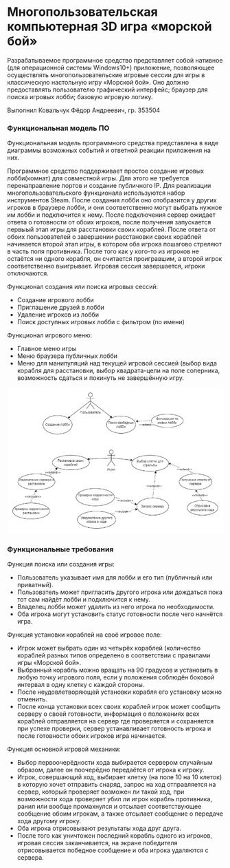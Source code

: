 # Многопользовательская компьютерная 3D игра «морской бой»

Разрабатываемое программное средство представляет собой нативное (для операционной системы Windows10+)
приложение, позволяющее осуществлять многопользовательские игровые сессии для игры в классическую 
настольную игру «Морской бой». Оно должно предоставлять пользователю графический интерфейс; браузер для
поиска игровых лобби; базовую игровую логику.

Выполнил Ковальчук Фёдор Андреевич, гр. 353504

### Функциональная модель ПО

Функциональная модель программного средства представлена в виде диаграммы возможных событий и ответной
реакции приложения на них.

Программное средство поддерживает простое создание игровых лобби(комнат) для совместной игры. Для этого
не требуется перенаправление портов и создание публичного IP. Для реализации многопользовательского 
функционала используются набор инструментов Steam. После создания лобби оно отобразится у других
игроков в браузере лобби, и они соответственно могут выбрать нужное им лобби и подключится к нему. После
подключения сервер ожидает ответа о готовности от обоих игроков, после получения запускается первыый этап игры 
для расстановки своих кораблей. После ответа от обоих пользователей о завершении расстановки своих кораблей 
начинается второй этап игры, в котором оба игрока пошагово стреляют в часть поля противника. После того как 
у кого-то из игроков не остаётся ни одного корабля, он считается проигравшим, а второй игрок соответственно 
выигрывает. Игровая сессия завершается, игроки отключаются.

Функционал создания или поиска игровых сессий:

- Создание игрового лобби
- Приглашение друзей в лобби
- Удаление игроков из лобби
- Поиск доступных игровых лобби с фильтром (по имени)

Функционал игрового меню:

- Главное меню игры
- Меню браузера публичных лобби
- Меню для манипуляций над текущей игровой сессией (выбор вида корабля для расстановки, выбор квадрата-цели 
на поле соперника, возможность сдаться и покинуть не завершённую игру.

![Use case diagram](images/uml_diagram.jpg)

 ### Функциональные требования 

Функция поиска или создания игры:

- Пользователь указывает имя для лобби и его тип (публичный или приватный).
- Пользователь может пригласить другого игрока или дождаться пока тот сам найдёт лобби и подключится к нему.
- Владелец лобби может удалить из него игрока по необходимости.
- Оба игрока могут установить статус готовности после чего начнётся игра.

Функция установки кораблей на своё игровое поле:

- Игрок может выбрать один из четырёх кораблей (количество кораблей разных типов определено в соответствии 
с правилами игры «Морской бой».
- Выбранный корабль можно вращать на 90 градусов и установить в любую точку игрового поля, если у положения 
соблюдён боковой интервал в одну клетку с каждой стороны.
- После неудовлетворяющей установки корабля его установку можно отменить.
- После конца установки всех своих кораблей игрок может сообщить серверу о своей готовности, информация 
о положениях всех кораблей отправляется на сервер где проверяется и сохраняется при успехе проверки, 
сервер устанавливает готовность игрока и после готовности обоих игроков игра начинается.

 Функция основной игровой механики:

- Выбор первоочерёдности хода выбирается сервером случайным образом, далее он поочерёдно 
передаётся от игрока к игроку.
- Игрок, совершающий ход, выбирает клетку (на поле 10 на 10 клеток) в которую хочет отправить снаряд, 
запрос на ход отправляется на сервер, который проверяет возможен ли такой ход, при возможности хода 
проверяет убил ли игрок корабль противника, ранил или вообще промахнулся и отсылает соответствующее 
сообщение обоим игрокам, а также отсылает сообщение о передаче хода другому игроку.
- Оба игрока отрисовывают результаты хода друг друга.
- После того как уничтожен последний корабль одного из игроков, игровая сессия заканчивается, на 
экране победителя отрисовывается победное сообщение и оба игрока удаляются с сервера. 
